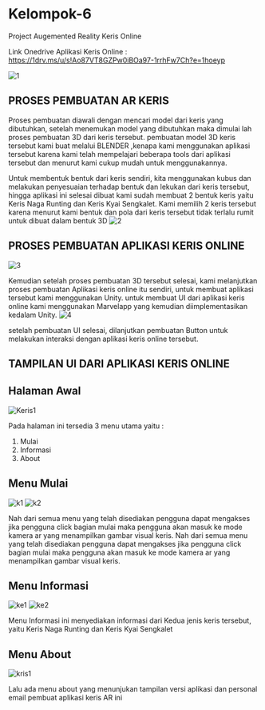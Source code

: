 # Kelompok-6
Project Augemented Reality Keris Online

Link Onedrive Aplikasi Keris Online : https://1drv.ms/u/s!Ao87VT8GZPw0iBOa97-1rrhFw7Ch?e=1hoeyp


![1](https://user-images.githubusercontent.com/56524356/116090815-74eb8d00-a6ce-11eb-997d-fbf7c8c5a2a7.jpeg)

PROSES PEMBUATAN AR KERIS
--

Proses pembuatan diawali dengan mencari model dari keris yang dibutuhkan, setelah menemukan model yang dibutuhkan
maka dimulai lah proses pembuatan 3D dari keris tersebut. pembuatan model 3D keris tersebut kami buat melalui BLENDER ,kenapa kami menggunakan aplikasi tersebut
karena kami telah mempelajari beberapa tools dari aplikasi tersebut dan menurut kami cukup mudah untuk menggunakannya.

Untuk membentuk bentuk dari keris sendiri, kita menggunakan kubus dan melakukan penyesuaian terhadap bentuk dan lekukan dari keris tersebut, hingga aplikasi ini selesai dibuat kami sudah membuat 2 bentuk keris yaitu Keris Naga Runting dan Keris Kyai Sengkalet. Kami memilih 2 keris tersebut karena menurut kami bentuk dan pola dari keris tersebut tidak terlalu rumit untuk dibuat dalam bentuk 3D
![2](https://user-images.githubusercontent.com/56524356/116092535-14f5e600-a6d0-11eb-8057-7bad3ddc2274.jpeg)


PROSES PEMBUATAN APLIKASI KERIS ONLINE
--

![3](https://user-images.githubusercontent.com/56524356/116093549-f93f0f80-a6d0-11eb-92aa-2736af9a59c0.jpeg)

Kemudian setelah proses pembuatan 3D tersebut selesai, kami melanjutkan proses pembuatan Aplikasi keris online itu sendiri, untuk membuat aplikasi tersebut kami menggunakan Unity. untuk membuat UI dari aplikasi keris online kami menggunakan Marvelapp yang kemudian diimplementasikan kedalam Unity. 
![4](https://user-images.githubusercontent.com/56524356/116094662-eed14580-a6d1-11eb-96f3-ce2d4c417184.jpeg)

setelah pembuatan UI selesai, dilanjutkan pembuatan Button untuk melakukan interaksi dengan aplikasi keris online tersebut.

TAMPILAN UI DARI APLIKASI KERIS ONLINE
--

Halaman Awal
--

![Keris1](https://user-images.githubusercontent.com/56524356/116095236-7028d800-a6d2-11eb-9338-cbd16ccc6327.jpeg)

Pada halaman ini tersedia 3 menu utama yaitu :
1. Mulai
2. Informasi
3. About

Menu Mulai
--
![k1](https://user-images.githubusercontent.com/56524356/116095621-c8f87080-a6d2-11eb-8a67-c576481c7f1c.jpeg)
![k2](https://user-images.githubusercontent.com/56524356/116095632-cac23400-a6d2-11eb-9c23-c1c1fa36378d.jpeg)

Nah dari semua menu yang telah disediakan pengguna dapat mengakses jika pengguna click bagian mulai maka pengguna akan masuk ke mode kamera ar yang menampilkan gambar visual keris.  Nah dari semua menu yang telah disediakan pengguna dapat mengakses jika pengguna click bagian mulai maka pengguna akan masuk ke mode kamera ar yang menampilkan gambar visual keris.


Menu Informasi
--
![ke1](https://user-images.githubusercontent.com/56524356/116096267-589e1f00-a6d3-11eb-88c3-2761c2a0b0b6.jpeg)
![ke2](https://user-images.githubusercontent.com/56524356/116096286-5cca3c80-a6d3-11eb-8d52-e9dada8935c1.jpeg)

Menu Informasi ini menyediakan informasi dari Kedua jenis keris tersebut, yaitu Keris Naga Runting dan Keris Kyai Sengkalet



Menu About
--
![kris1](https://user-images.githubusercontent.com/56524356/116096380-74092a00-a6d3-11eb-9407-d3c16d4a8f33.jpeg)

Lalu ada menu about yang menunjukan tampilan versi aplikasi dan personal email pembuat aplikasi keris AR ini









